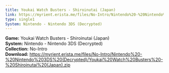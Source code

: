 ```yaml
---
title: Youkai Watch Busters - Shiroinutai (Japan)
link: https://myrient.erista.me/files/No-Intro/Nintendo%20-%20Nintendo%203DS%20(Decrypted)/Youkai%20Watch%20Busters%20-%20Shiroinutai%20(Japan).zip
type: single1
System: Nintendo - Nintendo 3DS (Decrypted)
---
```

<b>Game:</b> Youkai Watch Busters - Shiroinutai (Japan)<br>
<b>System:</b> Nintendo - Nintendo 3DS (Decrypted)<br>
<b>Collection:</b> No-Intro<br>
<b>Download:</b> https://myrient.erista.me/files/No-Intro/Nintendo%20-%20Nintendo%203DS%20(Decrypted)/Youkai%20Watch%20Busters%20-%20Shiroinutai%20(Japan).zip